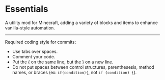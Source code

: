 # Essentials

A utility mod for Minecraft, adding a variety of blocks and items to enhance vanilla-style automation.

---------------------------------

Required coding style for commits:
* Use tabs over spaces.
* Comment your code.
* Put the { on the same line, but the } on a new line.
* Do not put spaces between control structures, parenthesesis, method names, or braces (ex: `if(condition){`, not `if (condition) {`).
